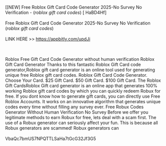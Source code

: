 [[NEW] Free Roblox Gift Card Code Generator 2025-No Survey No Verification - (*roblox gift card codes*) [ HaBD4Hf]
<br>
<br>Free Roblox Gift Card Code Generator 2025-No Survey No Verification (*roblox gift card codes*)
<br>
<br>LINK HERE >> https://appbitly.com/updJi

<br>
<br>Roblox Free Gift Card Code Generator without human verification Roblox Gift Card Generator Thanks to this fantastic Roblox Gift Card code generator,Roblox gift card generator is an online tool used for generating unique free Roblox gift card codes.  Roblox Gift Card Code Generator.  Choose Your Card.  $25 Gift Card.  $50 Gift Card.  $100 Gift Card.  The Roblox Gift CardsRoblox Gift card generator is an online app that generates 100% working Roblox gift card codes by which you can quickly redeem Robux for free.  If you dont know how to generate gift cards, you can directly use Free Roblox Accounts.  It works on an innovative algorithm that generates unique codes every time without filling any survey ever.  Free Robux Codes Generator Without Human Verification No Survey Before we offer you legitimate methods to earn Robux for free, lets deal with a scam first.  The use of a Robux generator can seriously affect your fun.  This is because all Robux generators are scammed! Robux generators can
<br>
<br>VbaQc7bmUS7NPQTTLSaHa7tGcG32Jf3G5
<br>
